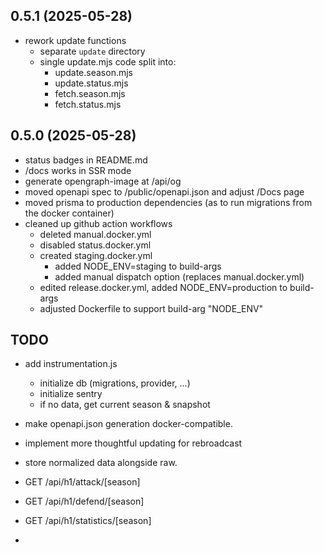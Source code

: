 ## 0.5.1 (2025-05-28)

- rework update functions
    - separate `update` directory
    - single update.mjs code split into:
        - update.season.mjs
        - update.status.mjs
        - fetch.season.mjs
        - fetch.status.mjs

## 0.5.0 (2025-05-28)

- status badges in README.md
- /docs works in SSR mode
- generate opengraph-image at /api/og
- moved openapi spec to /public/openapi.json and adjust /Docs page
- moved prisma to production dependencies (as to run migrations from the docker container)
- cleaned up github action workflows
    - deleted manual.docker.yml
    - disabled status.docker.yml
    - created staging.docker.yml
        - added NODE_ENV=staging to build-args
        - added manual dispatch option (replaces manual.docker.yml)
    - edited release.docker.yml, added NODE_ENV=production to build-args
    - adjusted Dockerfile to support build-arg "NODE_ENV"

## TODO

- add instrumentation.js

    - initialize db (migrations, provider, ...)
    - initialize sentry
    - if no data, get current season & snapshot

- make openapi.json generation docker-compatible.
- implement more thoughtful updating for rebroadcast
- store normalized data alongside raw.
- GET /api/h1/attack/[season]
- GET /api/h1/defend/[season]
- GET /api/h1/statistics/[season]
-
